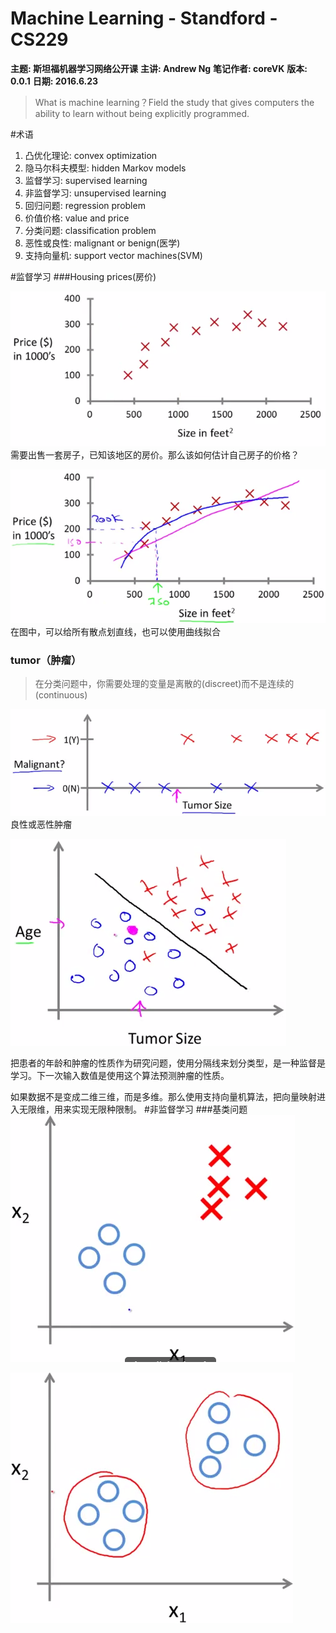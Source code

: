 # Machine Learning - Standford - CS229

__主题: 斯坦福机器学习网络公开课__
__主讲: Andrew Ng__
__笔记作者: coreVK__
__版本: 0.0.1__
__日期: 2016.6.23__


> What is machine learning？Field the study that gives computers the ability to learn without being explicitly programmed.


#术语
1. 凸优化理论: convex optimization
2. 隐马尔科夫模型: hidden Markov models
3. 监督学习: supervised learning
4. 非监督学习: unsupervised learning
5.  回归问题: regression problem
6.  价值价格: value and price
7.  分类问题: classification problem
8.  恶性或良性: malignant or benign(医学)
9.  支持向量机: support vector machines(SVM)


#监督学习
###Housing prices(房价)

![002UzefVzy6OjRmBwy81c-690](media/14666789865761/002UzefVzy6OjRmBwy81c-690.png)
需要出售一套房子，已知该地区的房价。那么该如何估计自己房子的价格？

![002UzefVzy6OjRnKsoT97-690](media/14666789865761/002UzefVzy6OjRnKsoT97-690.png)
在图中，可以给所有散点划直线，也可以使用曲线拟合



### tumor（肿瘤）
> 在分类问题中，你需要处理的变量是离散的(discreet)而不是连续的(continuous)

![002UzefVgy6OjRrzTUb2f-690](media/14666789865761/002UzefVgy6OjRrzTUb2f-690.png)
良性或恶性肿瘤


![002UzefVgy6OjRtZHr543-690](media/14666789865761/002UzefVgy6OjRtZHr543-690.png)

把患者的年龄和肿瘤的性质作为研究问题，使用分隔线来划分类型，是一种监督是学习。下一次输入数值是使用这个算法预测肿瘤的性质。


如果数据不是变成二维三维，而是多维。那么使用支持向量机算法，把向量映射进入无限维，用来实现无限种限制。
#非监督学习
###基类问题
![002UzefVgy6OjRvDV94ee-690](media/14666789865761/002UzefVgy6OjRvDV94ee-690.png)

![002UzefVgy6OjRx3Azg32-690](media/14666789865761/002UzefVgy6OjRx3Azg32-690.png)




